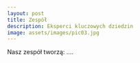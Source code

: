 ```yaml
---
layout: post
title: Zespół
description: Eksperci kluczowych dziedzin
image: assets/images/pic03.jpg
---
```


Nasz zespół tworzą:
.... 
